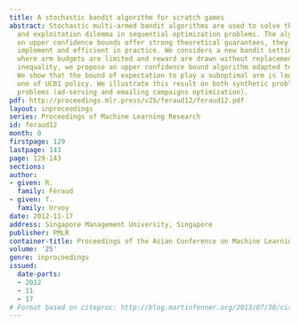 ```yaml
---
title: A stochastic bandit algorithm for scratch games
abstract: Stochastic multi-armed bandit algorithms are used to solve the exploration
  and exploitation dilemma in sequential optimization problems. The algorithms based
  on upper confidence bounds offer strong theoretical guarantees, they are easy to
  implement and efficient in practice. We considers a new bandit setting, called \scratch-games",
  where arm budgets are limited and reward are drawn without replacement. Using Serfling
  inequality, we propose an upper confidence bound algorithm adapted to this setting.
  We show that the bound of expectation to play a suboptimal arm is lower than the
  one of UCB1 policy. We illustrate this result on both synthetic problems and realistic
  problems (ad-serving and emailing campaigns optimization).
pdf: http://proceedings.mlr.press/v25/feraud12/feraud12.pdf
layout: inproceedings
series: Proceedings of Machine Learning Research
id: feraud12
month: 0
firstpage: 129
lastpage: 143
page: 129-143
sections: 
author:
- given: R.
  family: Féraud
- given: T.
  family: Urvoy
date: 2012-11-17
address: Singapore Management University, Singapore
publisher: PMLR
container-title: Proceedings of the Asian Conference on Machine Learning
volume: '25'
genre: inproceedings
issued:
  date-parts:
  - 2012
  - 11
  - 17
# Format based on citeproc: http://blog.martinfenner.org/2013/07/30/citeproc-yaml-for-bibliographies/
---
```

